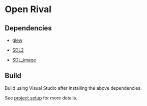 # Open Rival

## Dependencies

 - [glew](http://glew.sourceforge.net/)

 - [SDL2](https://www.libsdl.org/download-2.0.php)

 - [SDL_image](https://www.libsdl.org/projects/SDL_image/)

## Build

Build using Visual Studio after installing the above dependencies.

See [project setup](/docs/project_setup.md) for more details.
